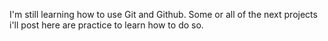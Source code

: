 I'm still learning how to use Git and Github.
Some or all of the next projects i'll post here are practice to learn how to do so.
